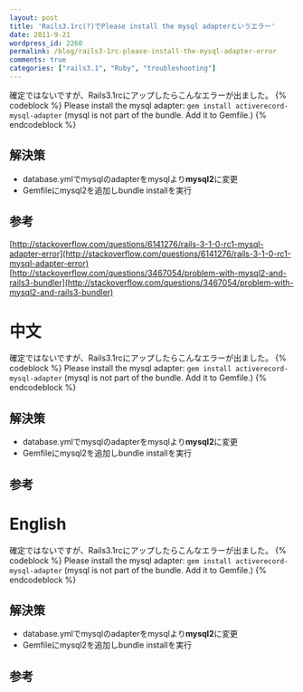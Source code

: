 ```yaml
---
layout: post
title: 'Rails3.1rc(?)でPlease install the mysql adapterというエラー'
date: 2011-9-21
wordpress_id: 2260
permalink: /blog/rails3-1rc-please-install-the-mysql-adapter-error
comments: true
categories: ["rails3.1", "Ruby", "troubleshooting"]
---
```

確定ではないですが、Rails3.1rcにアップしたらこんなエラーが出ました。
{% codeblock %}
Please install the mysql adapter: `gem install activerecord-mysql-adapter` (mysql is not part of the bundle. Add it to Gemfile.)
{% endcodeblock %}

## 解決策
+  database.ymlでmysqlのadapterをmysqlより<strong>mysql2</strong>に変更
+  Gemfileにmysql2を追加しbundle installを実行

## 参考
[http://stackoverflow.com/questions/6141276/rails-3-1-0-rc1-mysql-adapter-error](http://stackoverflow.com/questions/6141276/rails-3-1-0-rc1-mysql-adapter-error)
[http://stackoverflow.com/questions/3467054/problem-with-mysql2-and-rails3-bundler](http://stackoverflow.com/questions/3467054/problem-with-mysql2-and-rails3-bundler)

# 中文
確定ではないですが、Rails3.1rcにアップしたらこんなエラーが出ました。
{% codeblock %}
Please install the mysql adapter: `gem install activerecord-mysql-adapter` (mysql is not part of the bundle. Add it to Gemfile.)
{% endcodeblock %}

## 解決策
+  database.ymlでmysqlのadapterをmysqlより<strong>mysql2</strong>に変更
+  Gemfileにmysql2を追加しbundle installを実行

## 参考



# English

確定ではないですが、Rails3.1rcにアップしたらこんなエラーが出ました。
{% codeblock %}
Please install the mysql adapter: `gem install activerecord-mysql-adapter` (mysql is not part of the bundle. Add it to Gemfile.)
{% endcodeblock %}

## 解決策
+  database.ymlでmysqlのadapterをmysqlより<strong>mysql2</strong>に変更
+  Gemfileにmysql2を追加しbundle installを実行

## 参考

